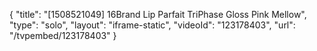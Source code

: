 {
    "title": "[1508521049] 16Brand Lip Parfait TriPhase Gloss  Pink Mellow",
    "type": "solo",
    "layout": "iframe-static",
    "videoId": "123178403",
    "url": "\/tvpembed\/123178403"
}